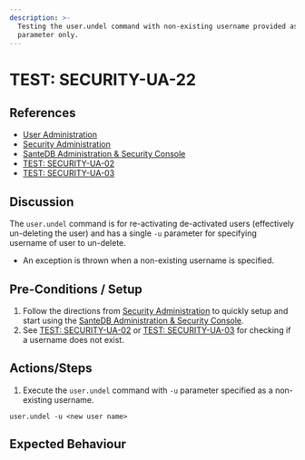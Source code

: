 ```yaml
---
description: >-
  Testing the user.undel command with non-existing username provided as -u
  parameter only.
---
```


# TEST: SECURITY-UA-22

## References

* [User Administration](../../../../../operations/host-administration/santedb-icdr-admin-console/user-administration.md)
* [Security Administration](../../../../../operations/security-administration/#demo-environment) 
* [SanteDB Administration & Security Console](../../../../../operations/host-administration/santedb-icdr-admin-console/)
* [TEST: SECURITY-UA-02](test-security-ua-02.md)
* [TEST: SECURITY-UA-03](test-security-ua-03.md)

## Discussion

The `user.undel` command is for re-activating de-activated users \(effectively un-deleting the user\) and has a single `-u` parameter for specifying username of user to un-delete.

* An exception is thrown when a non-existing username is specified.

## Pre-Conditions / Setup

1. Follow the directions from [Security Administration](../../../../../operations/security-administration/#demo-environment) to quickly setup and start using the [SanteDB Administration & Security Console](../../../../../operations/host-administration/santedb-icdr-admin-console/).
2. See [TEST: SECURITY-UA-02](test-security-ua-02.md) or [TEST: SECURITY-UA-03](test-security-ua-03.md) for checking if a username does not exist.

## Actions/Steps

1. Execute the `user.undel` command with `-u` parameter specified as a non-existing username.

```text
user.undel -u <new user name>
```

## Expected Behaviour

